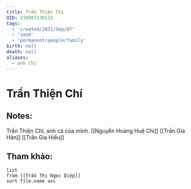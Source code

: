 ```yaml
---
title: Trần Thiện Chí
UID: 210907230132
tags:
  - 'created/2021/Sep/07'
  - 'seed'
  - 'permanent/people/family'
birth: null
death: null
aliases:
  - anh Chí
---
```

# Trần Thiện Chí

## Notes:
Trần Thiện Chí, anh cả của mình.
[[Nguyễn Hoàng Huệ Chi]]
[[Trần Gia Hân]]
[[Trần Gia Hiếu]]

## Tham khảo:
```dataview
list
from [[Trần Thị Ngọc Diệp]]
sort file.name asc
```